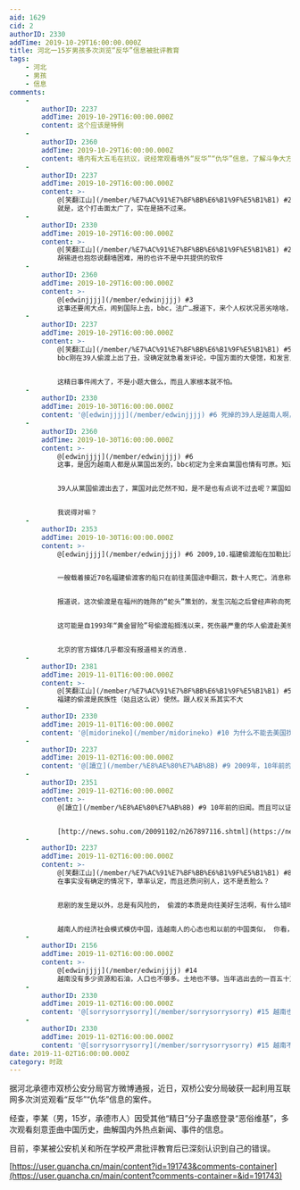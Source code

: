 ```yaml
---
aid: 1629
cid: 2
authorID: 2330
addTime: 2019-10-29T16:00:00.000Z
title: 河北一15岁男孩多次浏览“反华”信息被批评教育
tags:
    - 河北
    - 男孩
    - 信息
comments:
    -
        authorID: 2237
        addTime: 2019-10-29T16:00:00.000Z
        content: 这个应该是特例
    -
        authorID: 2360
        addTime: 2019-10-29T16:00:00.000Z
        content: 墙内有大五毛在抗议，说经常观看墙外“反华”“仇华”信息，了解斗争大方向。胡编锡进也是半夜看。是不是都应被公安抓了教育一下啊。
    -
        authorID: 2237
        addTime: 2019-10-29T16:00:00.000Z
        content: >-
            @[笑翻江山](/member/%E7%AC%91%E7%BF%BB%E6%B1%9F%E5%B1%B1) #2
            就是，这个打击面太广了，实在是搞不过来。
    -
        authorID: 2330
        addTime: 2019-10-29T16:00:00.000Z
        content: >-
            @[笑翻江山](/member/%E7%AC%91%E7%BF%BB%E6%B1%9F%E5%B1%B1) #2
            胡锡进也抱怨说翻墙困难，用的也许不是中共提供的软件
    -
        authorID: 2360
        addTime: 2019-10-29T16:00:00.000Z
        content: >-
            @[edwinjjjj](/member/edwinjjjj) #3
            这事还要闹大点，闹到国际上去，bbc，法广…报道下，来个人权状况恶劣啥啥，那就好了。：)
    -
        authorID: 2237
        addTime: 2019-10-29T16:00:00.000Z
        content: >-
            @[笑翻江山](/member/%E7%AC%91%E7%BF%BB%E6%B1%9F%E5%B1%B1) #5
            bbc刚在39人偷渡上出了丑，没确定就急着发评论，中国方面的大使馆，和发言人，倒是蛮得体的。


            这精日事件闹大了，不是小题大做么，而且人家根本就不怕。
    -
        authorID: 2330
        addTime: 2019-10-30T16:00:00.000Z
        content: '@[edwinjjjj](/member/edwinjjjj) #6 死掉的39人是越南人啊，已经有很多越南人认尸了'
    -
        authorID: 2360
        addTime: 2019-10-30T16:00:00.000Z
        content: >-
            @[edwinjjjj](/member/edwinjjjj) #6
            这事，是因为越南人都是从黨国出发的，bbc初定为全来自黨国也情有可原。知道越方报案后bbc已经联系上6名越方家属作进一步查证。英警方已拘捕数人。


            39人从黨国偷渡出去了，黨国对此茫然不知，是不是也有点说不过去呢？黨国如果及时抓获蛇头，阻止，制止了这次偷渡，这场悲剧就不会发生了。


            我说得对嘛？
    -
        authorID: 2353
        addTime: 2019-10-30T16:00:00.000Z
        content: >-
            @[edwinjjjj](/member/edwinjjjj) #6 2009,10.福建偷渡船在加勒比海翻船数十人丧生


            一艘载着接近70名福建偷渡客的船只在前往美国途中翻沉，数十人死亡。消息称，船只日前在海地附近的加勒比海海域翻沉，死者来自福建琅岐、长乐等地。


            报道说，这次偷渡是在福州的姓陈的“蛇头”策划的，发生沉船之后曾经声称向死者家属赔偿45万元人民币，企图私下解决问题。由于偷渡费用昂贵令他们欠下巨额债务，有家属接受赔偿。


            这可能是自1993年“黄金冒险”号偷渡船搁浅以来，死伤最严重的华人偷渡赴美惨案。香港明报星期二的报道称，今年偷渡入境美国的人蛇中，中国偷渡客有激增趋势，官方数据显示，美国西南边境截获的中国偷渡客，至今年8月增加至1221人。


            北京的官方媒体几乎都没有报道相关的消息.
    -
        authorID: 2381
        addTime: 2019-11-01T16:00:00.000Z
        content: >-
            @[笑翻江山](/member/%E7%AC%91%E7%BF%BB%E6%B1%9F%E5%B1%B1) #5
            福建的偷渡是民族性（姑且这么说）使然。跟人权关系其实不大
    -
        authorID: 2330
        addTime: 2019-11-01T16:00:00.000Z
        content: '@[midorineko](/member/midorineko) #10 为什么不能去美国找个收入高的工作，收入低也是人权问题'
    -
        authorID: 2237
        addTime: 2019-11-02T16:00:00.000Z
        content: '@[讀立](/member/%E8%AE%80%E7%AB%8B) #9 2009年，10年前的新闻了。'
    -
        authorID: 2351
        addTime: 2019-11-02T16:00:00.000Z
        content: >-
            @[讀立](/member/%E8%AE%80%E7%AB%8B) #9 10年前的旧闻。而且可以证实官方通讯社**新华社**有报道。


            [http://news.sohu.com/20091102/n267897116.shtml](https://news.sohu.com/20091102/n267897116.shtml)
    -
        authorID: 2237
        addTime: 2019-11-02T16:00:00.000Z
        content: >-
            @[笑翻江山](/member/%E7%AC%91%E7%BF%BB%E6%B1%9F%E5%B1%B1) #8
            在事实没有确定的情况下，草率认定，而且还质问别人，这不是丢脸么？


            悲剧的发生是以外，总是有风险的， 偷渡的本质是向往美好生活啊，有什么错吗？蛇头提供新生活的入口，为什么要拼命谴责阻止呢？


            越南人的经济社会模式模仿中国，连越南人的心态也和以前的中国类似， 你看，中国人消灭贫穷，不但可以成功，而且可以复制，多么了不起啊！
    -
        authorID: 2156
        addTime: 2019-11-02T16:00:00.000Z
        content: >-
            @[edwinjjjj](/member/edwinjjjj) #14
            越南没有多少资源和石油，人口也不够多。土地也不够。当年逃出去的一百五十万人也不会回去投资。几乎确定越南做不到赶上中国的人均gdp，但是生活水平继续提高是可以的。至少赶上泰国没问题。越共更像是一个贯彻江派路线的tg，要实惠不要主义。但是他们排华仇华反华也是真的。
    -
        authorID: 2330
        addTime: 2019-11-02T16:00:00.000Z
        content: '@[sorrysorrysorry](/member/sorrysorrysorry) #15 越南也接近一億人口'
    -
        authorID: 2330
        addTime: 2019-11-02T16:00:00.000Z
        content: '@[sorrysorrysorry](/member/sorrysorrysorry) #15 越南不排台灣，只排大陸人，很説明問題'
date: 2019-11-02T16:00:00.000Z
category: 时政
---
```


据河北承德市双桥公安分局官方微博通报，近日，双桥公安分局破获一起利用互联网多次浏览观看“反华”“仇华”信息的案件。

经查，李某（男，15岁，承德市人）因受其他“精日”分子蛊惑登录“恶俗维基”，多次观看刻意歪曲中国历史，曲解国内外热点新闻、事件的信息。

目前，李某被公安机关和所在学校严肃批评教育后已深刻认识到自己的错误。

[https://user.guancha.cn/main/content?id=191743&comments-container](https://user.guancha.cn/main/content?comments-container=&id=191743)
